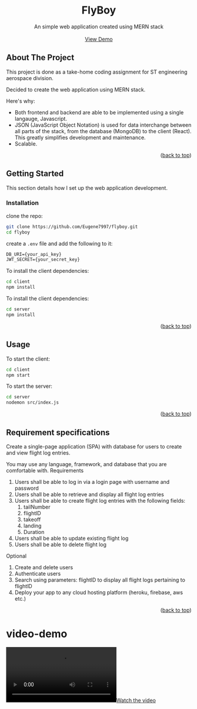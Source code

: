 <a id="readme-top"></a>
<div align="center">
  <h1 align="center">FlyBoy</h3>
  <p align="center">
    An simple web application created using MERN stack
    <br />
    <br />
    <a href="#video-demo">View Demo</a>
</div>


## About The Project

This project is done as a take-home coding assignment for ST engineering aerospace division.

Decided to create the web application using MERN stack.

Here's why:
* Both frontend and backend are able to be implemented using a single langauge, Javascript.
* JSON (JavaScript Object Notation) is used for data interchange between all parts of the stack, from the database (MongoDB) to the client (React). This greatly simplifies development and maintenance.
* Scalable.

<p align="right">(<a href="#readme-top">back to top</a>)</p>

## Getting Started

This section details how I set up the web application development.

### Installation

clone the repo:

```sh
git clone https://github.com/Eugene7997/flyboy.git
cd flyboy
```

create a `.env` file and add the following to it:

```txt
DB_URI={your_api_key}
JWT_SECRET={your_secret_key}
```

To install the client dependencies:

```sh
cd client
npm install
```

To install the client dependencies:

``` sh
cd server
npm install
```

<p align="right">(<a href="#readme-top">back to top</a>)</p>

## Usage

To start the client:

```sh
cd client
npm start
```

To start the server:

```sh
cd server
nodemon src/index.js
```

<p align="right">(<a href="#readme-top">back to top</a>)</p>

## Requirement specifications

Create a single-page application (SPA) with database for users to create and view flight log entries.

You may use any language, framework, and database that you are comfortable with.
Requirements

1. Users shall be able to log in via a login page with username and password
2. Users shall be able to retrieve and display all flight log entries
3. Users shall be able to create flight log entries with the following fields:
    1. tailNumber
    2. flightlD
    3. takeoff
    4. landing
    5. Duration
4. Users shall be able to update existing flight log
5. Users shall be able to delete flight log

Optional

1. Create and delete users
2. Authenticate users
3. Search using parameters: flightlD to display all flight logs pertaining to flightlD
4. Deploy your app to any cloud hosting platform (heroku, firebase, aws etc.)

<p align="right">(<a href="#readme-top">back to top</a>)</p>

# video-demo
[![Watch the video](https://raw.githubusercontent.com/Eugene7997/flyboy/main/video.mp4)](https://raw.githubusercontent.com/username/repository/branch/path/to/video.mp4)
